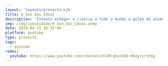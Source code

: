 ```yaml
---
layout: 'layouts/proxecto.njk'
title: O Son das Ideas
description: "Intento achegar a ciencia a todo o mundo a golpe de animación.\nApúntaste?\n\nPodedes seguirme nas redes sociais:\nTWITTER: https://twitter.com/osondasideas \nINSTAGRAM: https://www.instagram.com/osondasideas/ "
img: /img/comunidade/O_Son_das_Ideas.webp
date: 2019-04-21 10:35:00
platform: youtube
type: proxecto
tags:
  - youtube
redes:
  youtube: https://www.youtube.com/channel/UCeRrq5vot8O-HbdyryrzPAg
---
```

